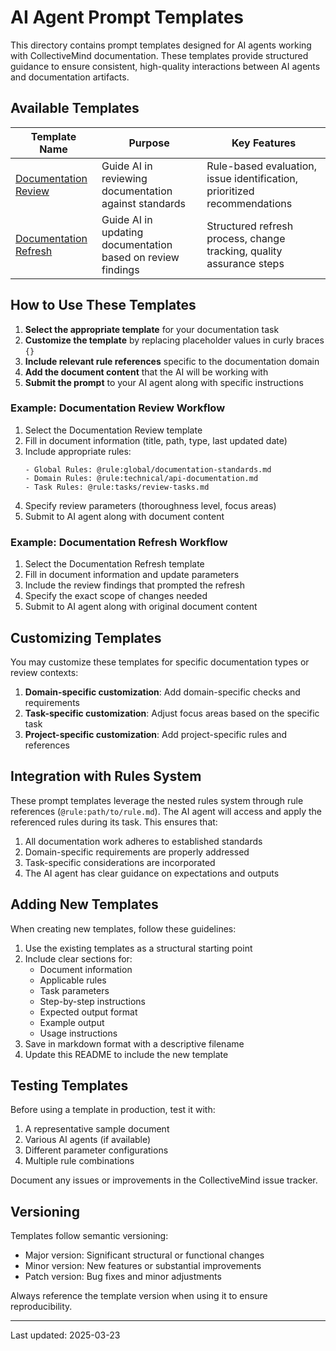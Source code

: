 # AI Agent Prompt Templates

This directory contains prompt templates designed for AI agents working with CollectiveMind documentation. These templates provide structured guidance to ensure consistent, high-quality interactions between AI agents and documentation artifacts.

## Available Templates

| Template Name | Purpose | Key Features |
|---------------|---------|-------------|
| [Documentation Review](./documentation-review-template.md) | Guide AI in reviewing documentation against standards | Rule-based evaluation, issue identification, prioritized recommendations |
| [Documentation Refresh](./documentation-refresh-template.md) | Guide AI in updating documentation based on review findings | Structured refresh process, change tracking, quality assurance steps |

## How to Use These Templates

1. **Select the appropriate template** for your documentation task
2. **Customize the template** by replacing placeholder values in curly braces `{}`
3. **Include relevant rule references** specific to the documentation domain 
4. **Add the document content** that the AI will be working with
5. **Submit the prompt** to your AI agent along with specific instructions

### Example: Documentation Review Workflow

1. Select the Documentation Review template
2. Fill in document information (title, path, type, last updated date)
3. Include appropriate rules:
   ```
   - Global Rules: @rule:global/documentation-standards.md
   - Domain Rules: @rule:technical/api-documentation.md
   - Task Rules: @rule:tasks/review-tasks.md
   ```
4. Specify review parameters (thoroughness level, focus areas)
5. Submit to AI agent along with document content

### Example: Documentation Refresh Workflow

1. Select the Documentation Refresh template
2. Fill in document information and update parameters
3. Include the review findings that prompted the refresh
4. Specify the exact scope of changes needed
5. Submit to AI agent along with original document content

## Customizing Templates

You may customize these templates for specific documentation types or review contexts:

1. **Domain-specific customization**: Add domain-specific checks and requirements
2. **Task-specific customization**: Adjust focus areas based on the specific task
3. **Project-specific customization**: Add project-specific rules and references

## Integration with Rules System

These prompt templates leverage the nested rules system through rule references (`@rule:path/to/rule.md`). The AI agent will access and apply the referenced rules during its task. This ensures that:

1. All documentation work adheres to established standards
2. Domain-specific requirements are properly addressed
3. Task-specific considerations are incorporated
4. The AI agent has clear guidance on expectations and outputs

## Adding New Templates

When creating new templates, follow these guidelines:

1. Use the existing templates as a structural starting point
2. Include clear sections for:
   - Document information
   - Applicable rules
   - Task parameters
   - Step-by-step instructions
   - Expected output format
   - Example output
   - Usage instructions
3. Save in markdown format with a descriptive filename
4. Update this README to include the new template

## Testing Templates

Before using a template in production, test it with:

1. A representative sample document
2. Various AI agents (if available)
3. Different parameter configurations
4. Multiple rule combinations

Document any issues or improvements in the CollectiveMind issue tracker.

## Versioning

Templates follow semantic versioning:

- Major version: Significant structural or functional changes
- Minor version: New features or substantial improvements
- Patch version: Bug fixes and minor adjustments

Always reference the template version when using it to ensure reproducibility.

---

Last updated: 2025-03-23 